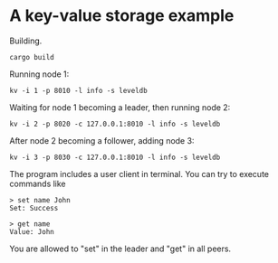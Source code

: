 # A key-value storage example

Building.
```
cargo build
```

Running node 1:
```
kv -i 1 -p 8010 -l info -s leveldb
```
Waiting for node 1 becoming a leader, then running node 2:
```
kv -i 2 -p 8020 -c 127.0.0.1:8010 -l info -s leveldb
```
After node 2 becoming a follower, adding node 3:
```
kv -i 3 -p 8030 -c 127.0.0.1:8010 -l info -s leveldb
```

The program includes a user client in terminal. You can try to execute commands like
```
> set name John
Set: Success

> get name
Value: John
```
You are allowed to "set" in the leader and "get" in all peers.